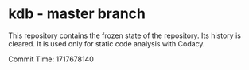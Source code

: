 # kdb - master branch

This repository contains the frozen state of the repository.
Its history is cleared. It is used only for static code
analysis with Codacy.

Commit Time: 1717678140